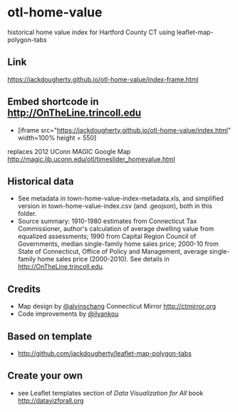 # otl-home-value
historical home value index for Hartford County CT using leaflet-map-polygon-tabs

## Link
https://jackdougherty.github.io/otl-home-value/index-frame.html

## Embed shortcode in http://OnTheLine.trincoll.edu
- [iframe src="https://jackdougherty.github.io/otl-home-value/index.html" width=100% height = 550]

replaces 2012 UConn MAGIC Google Map http://magic.lib.uconn.edu/otl/timeslider_homevalue.html

## Historical data
- See metadata in town-home-value-index-metadata.xls, and simplified version in town-home-value-index.csv (and .geojson), both in this folder.
- Source summary: 1910-1980 estimates from Connecticut Tax Commissioner, author's calculation of average dwelling value from equalized assessments; 1990 from Capital Region Council of Governments, median single-family home sales price; 2000-10 from State of Connecticut, Office of Policy and Management, average single-family home sales price (2000-2010). See details in http://OnTheLine.trincoll.edu.

## Credits
- Map design by [@alvinschang](https://github.com/alvinschang) Connecticut Mirror http://ctmirror.org
- Code improvements by [@ilyankou](https://github.com/ilyankou)

## Based on template
- http://github.com/jackdougherty/leaflet-map-polygon-tabs

## Create your own
- see Leaflet templates section of *Data Visualization for All* book http://datavizforall.org
